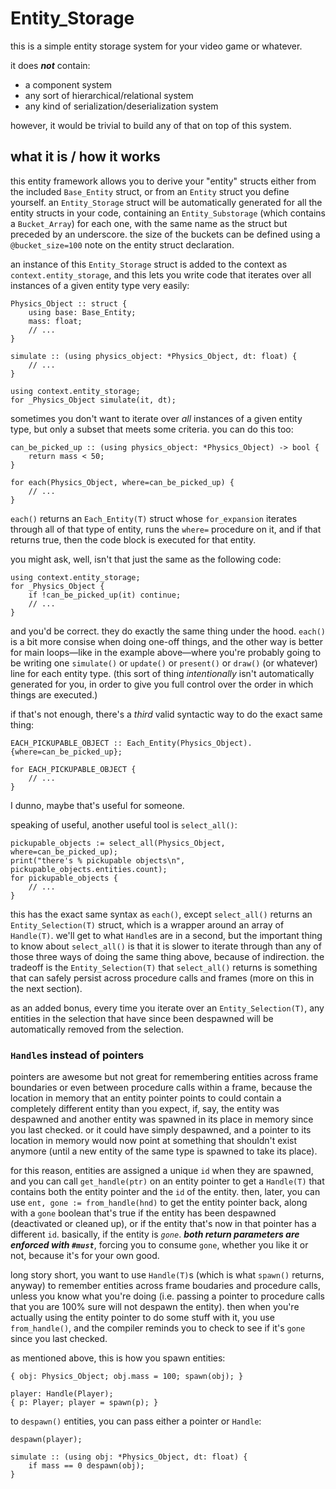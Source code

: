 Entity_Storage
==============

this is a simple entity storage system for your video game or whatever.

it does ***not*** contain:

 - a component system
 - any sort of hierarchical/relational system
 - any kind of serialization/deserialization system

however, it would be trivial to build any of that on top of this system.


what it is / how it works
-------------------------

this entity framework allows you to derive your "entity" structs either from the
included `Base_Entity` struct, or from an `Entity` struct you define yourself.
an `Entity_Storage` struct will be automatically generated for all the entity
structs in your code, containing an `Entity_Substorage` (which contains a
`Bucket_Array`) for each one, with the same name as the struct but preceded by
an underscore. the size of the buckets can be defined using a `@bucket_size=100`
note on the entity struct declaration.

an instance of this `Entity_Storage` struct is added to the context as
`context.entity_storage`, and this lets you write code that iterates over all
instances of a given entity type very easily:

```
Physics_Object :: struct {
    using base: Base_Entity;
    mass: float;
    // ...
}

simulate :: (using physics_object: *Physics_Object, dt: float) {
    // ...
}

using context.entity_storage;
for _Physics_Object simulate(it, dt);
```

sometimes you don't want to iterate over *all* instances of a given entity type,
but only a subset that meets some criteria. you can do this too:

```
can_be_picked_up :: (using physics_object: *Physics_Object) -> bool {
    return mass < 50;
}

for each(Physics_Object, where=can_be_picked_up) {
    // ...
}
```

`each()` returns an `Each_Entity(T)` struct whose `for_expansion` iterates
through all of that type of entity, runs the `where=` procedure on it, and if
that returns true, then the code block is executed for that entity.

you might ask, well, isn't that just the same as the following code:

```
using context.entity_storage;
for _Physics_Object {
    if !can_be_picked_up(it) continue;
    // ...
}
```

and you'd be correct. they do exactly the same thing under the hood. `each()` is
a bit more consise when doing one-off things, and the other way is better for
main loops—like in the example above—where you're probably going to be writing
one `simulate()` or `update()` or `present()` or `draw()` (or whatever) line for
each entity type. (this sort of thing *intentionally* isn't automatically
generated for you, in order to give you full control over the order in which
things are executed.)

if that's not enough, there's a *third* valid syntactic way to do the exact same
thing:

```
EACH_PICKUPABLE_OBJECT :: Each_Entity(Physics_Object).{where=can_be_picked_up};

for EACH_PICKUPABLE_OBJECT {
    // ...
}
```

I dunno, maybe that's useful for someone.

speaking of useful, another useful tool is `select_all()`:

```
pickupable_objects := select_all(Physics_Object, where=can_be_picked_up);
print("there's % pickupable objects\n", pickupable_objects.entities.count);
for pickupable_objects {
    // ...
}
```

this has the exact same syntax as `each()`, except `select_all()` returns an
`Entity_Selection(T)` struct, which is a wrapper around an array of `Handle(T)`.
we'll get to what `Handle`s are in a second, but the important thing to know
about `select_all()` is that it is slower to iterate through than any of those
three ways of doing the same thing above, because of indirection. the tradeoff
is the `Entity_Selection(T)` that `select_all()` returns is something that can
safely persist across procedure calls and frames (more on this in the next
section).

as an added bonus, every time you iterate over an `Entity_Selection(T)`, any
entities in the selection that have since been despawned will be automatically
removed from the selection.


### `Handle`s instead of pointers

pointers are awesome but not great for remembering entities across frame
boundaries or even between procedure calls within a frame, because the location
in memory that an entity pointer points to could contain a completely different
entity than you expect, if, say, the entity was despawned and another entity was
spawned in its place in memory since you last checked. or it could have simply
despawned, and a pointer to its location in memory would now point at something
that shouldn't exist anymore (until a new entity of the same type is spawned to
take its place).

for this reason, entities are assigned a unique `id` when they are spawned, and
you can call `get_handle(ptr)` on an entity pointer to get a `Handle(T)` that
contains both the entity pointer and the `id` of the entity. then, later, you
can use `ent, gone := from_handle(hnd)` to get the entity pointer back, along
with a `gone` boolean that's true if the entity has been despawned (deactivated
or cleaned up), or if the entity that's now in that pointer has a different
`id`. basically, if the entity is *`gone`*. ***both return parameters are
enforced with `#must`***, forcing you to consume `gone`, whether you like it or
not, because it's for your own good.

long story short, you want to use `Handle(T)`s (which is what `spawn()` returns,
anyway) to remember entities across frame boudaries and procedure calls, unless
you know what you're doing (i.e. passing a pointer to procedure calls that you
are 100% sure will not despawn the entity). then when you're actually using the
entity pointer to do some stuff with it, you use `from_handle()`, and the
compiler reminds you to check to see if it's `gone` since you last checked.

as mentioned above, this is how you spawn entities:

```
{ obj: Physics_Object; obj.mass = 100; spawn(obj); }

player: Handle(Player);
{ p: Player; player = spawn(p); }
```

to `despawn()` entities, you can pass either a pointer or `Handle`:

```
despawn(player);

simulate :: (using obj: *Physics_Object, dt: float) {
    if mass == 0 despawn(obj);
}
```

